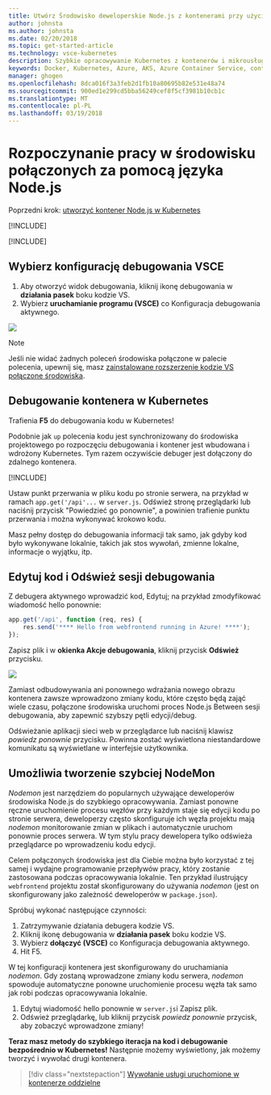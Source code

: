 ```yaml
---
title: Utwórz Środowisko deweloperskie Node.js z kontenerami przy użyciu Kubernetes w chmurze — krok 4 — debugowania a kontenera w Kubernetes | Dokumentacja firmy Microsoft
author: johnsta
ms.author: johnsta
ms.date: 02/20/2018
ms.topic: get-started-article
ms.technology: vsce-kubernetes
description: Szybkie opracowywanie Kubernetes z kontenerów i mikrousług na platformie Azure
keywords: Docker, Kubernetes, Azure, AKS, Azure Container Service, containers
manager: ghogen
ms.openlocfilehash: 8dca016f3a3feb2d1fb10a80695b82e531e48a74
ms.sourcegitcommit: 900ed1e299cd5bba56249cef8f5cf3981b10cb1c
ms.translationtype: MT
ms.contentlocale: pl-PL
ms.lasthandoff: 03/19/2018
---
```

# <a name="get-started-on-connected-environment-with-nodejs"></a>Rozpoczynanie pracy w środowisku połączonych za pomocą języka Node.js

Poprzedni krok: [utworzyć kontener Node.js w Kubernetes](get-started-nodejs-03.md)

[!INCLUDE[](includes/debug-intro.md)]

[!INCLUDE[](includes/init-debug-assets-vscode.md)]


## <a name="select-the-vsce-debug-configuration"></a>Wybierz konfigurację debugowania VSCE
1. Aby otworzyć widok debugowania, kliknij ikonę debugowania w **działania pasek** boku kodzie VS.
1. Wybierz **uruchamianie programu (VSCE)** co Konfiguracja debugowania aktywnego.

![](media/debug-configuration-nodejs.png)

> [!Note]
> Jeśli nie widać żadnych poleceń środowiska połączone w palecie polecenia, upewnij się, masz [zainstalowane rozszerzenie kodzie VS połączone środowiska](get-started-nodejs-01.md#get-kubernetes-debugging-for-vs-code).

## <a name="debug-the-container-in-kubernetes"></a>Debugowanie kontenera w Kubernetes
Trafienia **F5** do debugowania kodu w Kubernetes!

Podobnie jak `up` polecenia kodu jest synchronizowany do środowiska projektowego po rozpoczęciu debugowania i kontener jest wbudowana i wdrożony Kubernetes. Tym razem oczywiście debuger jest dołączony do zdalnego kontenera.

[!INCLUDE[](includes/tip-vscode-status-bar-url.md)]

Ustaw punkt przerwania w pliku kodu po stronie serwera, na przykład w ramach `app.get('/api'...` w `server.js`. Odśwież stronę przeglądarki lub naciśnij przycisk "Powiedzieć go ponownie", a powinien trafienie punktu przerwania i można wykonywać krokowo kodu.

Masz pełny dostęp do debugowania informacji tak samo, jak gdyby kod było wykonywane lokalnie, takich jak stos wywołań, zmienne lokalne, informacje o wyjątku, itp.

## <a name="edit-code-and-refresh-the-debug-session"></a>Edytuj kod i Odśwież sesji debugowania
Z debugera aktywnego wprowadzić kod, Edytuj; na przykład zmodyfikować wiadomość hello ponownie:

```javascript
app.get('/api', function (req, res) {
    res.send('**** Hello from webfrontend running in Azure! ****');
});
```

Zapisz plik i w **okienka Akcje debugowania**, kliknij przycisk **Odśwież** przycisku. 

![](media/debug-action-refresh-nodejs.png)

Zamiast odbudowywania ani ponownego wdrażania nowego obrazu kontenera zawsze wprowadzono zmiany kodu, które często będą zająć wiele czasu, połączone środowiska uruchomi proces Node.js Between sesji debugowania, aby zapewnić szybszy pętli edycji/debug.

Odświeżanie aplikacji sieci web w przeglądarce lub naciśnij klawisz *powiedz ponownie* przycisku. Powinna zostać wyświetlona niestandardowe komunikatu są wyświetlane w interfejsie użytkownika.


## <a name="use-nodemon-to-develop-even-faster"></a>Umożliwia tworzenie szybciej NodeMon
*Nodemon* jest narzędziem do popularnych używające deweloperów środowiska Node.js do szybkiego opracowywania. Zamiast ponowne ręczne uruchomienie procesu węzłów przy każdym staje się edycji kodu po stronie serwera, deweloperzy często skonfiguruje ich węzła projektu mają *nodemon* monitorowanie zmian w plikach i automatycznie uruchom ponownie proces serwera. W tym stylu pracy dewelopera tylko odświeża przeglądarce po wprowadzeniu kodu edycji.

Celem połączonych środowiska jest dla Ciebie można było korzystać z tej samej i wydajne programowanie przepływów pracy, który zostanie zastosowana podczas opracowywania lokalnie. Ten przykład ilustrujący `webfrontend` projektu został skonfigurowany do używania *nodemon* (jest on skonfigurowany jako zależność deweloperów w `package.json`).

Spróbuj wykonać następujące czynności:
1. Zatrzymywanie działania debugera kodzie VS.
1. Kliknij ikonę debugowania w **działania pasek** boku kodzie VS. 
1. Wybierz **dołączyć (VSCE)** co Konfiguracja debugowania aktywnego.
1. Hit F5.

W tej konfiguracji kontenera jest skonfigurowany do uruchamiania *nodemon*. Gdy zostaną wprowadzone zmiany kodu serwera, *nodemon* spowoduje automatyczne ponowne uruchomienie procesu węzła tak samo jak robi podczas opracowywania lokalnie. 
1. Edytuj wiadomość hello ponownie w `server.js`i Zapisz plik.
1. Odśwież przeglądarkę, lub kliknij przycisk *powiedz ponownie* przycisk, aby zobaczyć wprowadzone zmiany!

**Teraz masz metody do szybkiego iteracja na kod i debugowanie bezpośrednio w Kubernetes!** Następnie możemy wyświetlony, jak możemy tworzyć i wywołać drugi kontenera.

> [!div class="nextstepaction"]
> [Wywołanie usługi uruchomione w kontenerze oddzielne](get-started-nodejs-05.md)

